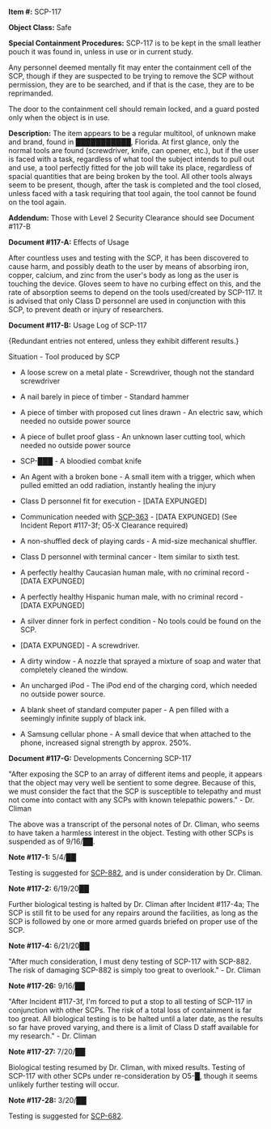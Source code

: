 **Item #:** SCP-117

**Object Class:** Safe

**Special Containment Procedures:** SCP-117 is to be kept in the small leather pouch it was found in, unless in use or in current study.

Any personnel deemed mentally fit may enter the containment cell of the SCP, though if they are suspected to be trying to remove the SCP without permission, they are to be searched, and if that is the case, they are to be reprimanded.

The door to the containment cell should remain locked, and a guard posted only when the object is in use.

**Description:** The item appears to be a regular multitool, of unknown make and brand, found in ███████████, Florida. At first glance, only the normal tools are found (screwdriver, knife, can opener, etc.), but if the user is faced with a task, regardless of what tool the subject intends to pull out and use, a tool perfectly fitted for the job will take its place, regardless of spacial quantities that are being broken by the tool. All other tools always seem to be present, though, after the task is completed and the tool closed, unless faced with a task requiring that tool again, the tool cannot be found on the tool again.

**Addendum:** Those with Level 2 Security Clearance should see Document #117-B

**Document #117-A:** Effects of Usage

After countless uses and testing with the SCP, it has been discovered to cause harm, and possibly death to the user by means of absorbing iron, copper, calcium, and zinc from the user's body as long as the user is touching the device. Gloves seem to have no curbing effect on this, and the rate of absorption seems to depend on the tools used/created by SCP-117. It is advised that only Class D personnel are used in conjunction with this SCP, to prevent death or injury of researchers.

**Document #117-B:** Usage Log of SCP-117

{Redundant entries not entered, unless they exhibit different results.}

Situation - Tool produced by SCP

*   A loose screw on a metal plate - Screwdriver, though not the standard screwdriver

*   A nail barely in piece of timber - Standard hammer

*   A piece of timber with proposed cut lines drawn - An electric saw, which needed no outside power source

*   A piece of bullet proof glass - An unknown laser cutting tool, which needed no outside power source

*   SCP-███ - A bloodied combat knife

*   An Agent with a broken bone - A small item with a trigger, which when pulled emitted an odd radiation, instantly healing the injury

*   Class D personnel fit for execution - \[DATA EXPUNGED\]

*   Communication needed with [SCP-363](/scp-363) - \[DATA EXPUNGED\] (See Incident Report #117-3f; O5-X Clearance required)

*   A non-shuffled deck of playing cards - A mid-size mechanical shuffler.

*   Class D personnel with terminal cancer - Item similar to sixth test.

*   A perfectly healthy Caucasian human male, with no criminal record - \[DATA EXPUNGED\]

*   A perfectly healthy Hispanic human male, with no criminal record - \[DATA EXPUNGED\]

*   A silver dinner fork in perfect condition - No tools could be found on the SCP.

*   \[DATA EXPUNGED\] - A screwdriver.

*   A dirty window - A nozzle that sprayed a mixture of soap and water that completely cleaned the window.

*   An uncharged iPod - The iPod end of the charging cord, which needed no outside power source.

*   A blank sheet of standard computer paper - A pen filled with a seemingly infinite supply of black ink.

*   A Samsung cellular phone - A small device that when attached to the phone, increased signal strength by approx. 250%.

**Document #117-G:** Developments Concerning SCP-117

"After exposing the SCP to an array of different items and people, it appears that the object may very well be sentient to some degree. Because of this, we must consider the fact that the SCP is susceptible to telepathy and must not come into contact with any SCPs with known telepathic powers." - Dr. Climan

The above was a transcript of the personal notes of Dr. Climan, who seems to have taken a harmless interest in the object. Testing with other SCPs is suspended as of 9/16/██.

**Note #117-1:** 5/4/██

Testing is suggested for [SCP-882](/scp-882), and is under consideration by Dr. Climan.

**Note #117-2:** 6/19/20██

Further biological testing is halted by Dr. Climan after Incident #117-4a; The SCP is still fit to be used for any repairs around the facilities, as long as the SCP is followed by one or more armed guards briefed on proper use of the SCP.

**Note #117-4:** 6/21/20██

"After much consideration, I must deny testing of SCP-117 with SCP-882. The risk of damaging SCP-882 is simply too great to overlook." - Dr. Climan

**Note #117-26:** 9/16/██

"After Incident #117-3f, I'm forced to put a stop to all testing of SCP-117 in conjunction with other SCPs. The risk of a total loss of containment is far too great. All biological testing is to be halted until a later date, as the results so far have proved varying, and there is a limit of Class D staff available for my research." - Dr. Climan

**Note #117-27:** 7/20/██

Biological testing resumed by Dr. Climan, with mixed results. Testing of SCP-117 with other SCPs under re-consideration by O5-█, though it seems unlikely further testing will occur.

**Note #117-28:** 3/20/██

Testing is suggested for [SCP-682](/scp-682).